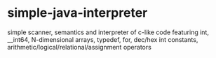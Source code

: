 # simple-java-interpreter

simple scanner, semantics and interpreter of c-like code featuring
int, __int64, N-dimensional arrays, typedef, for, dec/hex int constants, arithmetic/logical/relational/assignment operators

